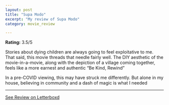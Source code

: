 ```yaml
---
layout: post
title: "Supa Modo"
excerpt: "My review of Supa Modo"
category: movie_review

---
```


**Rating:** 3.5/5

Stories about dying children are always going to feel exploitative to me. That said, this movie threads that needle fairly well. The DIY aesthetic of the movie-in-a-movie, along with the depiction of a village coming together, feels like a more earnest and authentic “Be Kind, Rewind”

In a pre-COVID viewing, this may have struck me differently. But alone in my house, believing in community and a dash of magic is what I needed

<hr>

[See Review on Letterboxd](https://boxd.it/1Guweb)
